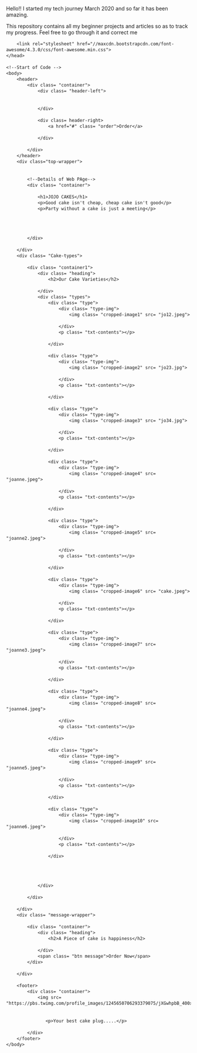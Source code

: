 Hello!! I started my tech journey March 2020 and so far it has been amazing.

This repository contains all my beginner projects and articles so as to track my progress. Feel free to go through it and correct me
<!--This is a WebPage for JOJO Cakes-->
                                                                                                                                                                                                                                                                                                                                                                                                                                                                                                                                                                                                                                                                                                                                                                                                                                                                                                                                                                                                                                                                                                                                                                                                                                                                                                                  
<!DOCTYPE html>
<html>
    <head>
        <meta charset= "utf-8">
        <title>JoJo Cakes</title>
        <link rel="stylesheet" href= "jojo.css">

        <link rel="stylesheet" href="//maxcdn.bootstrapcdn.com/font-awesome/4.3.0/css/font-awesome.min.css">
    </head>

    <!--Start of Code -->
    <body>
        <header>
            <div class= "container">
                <div class= "header-left">
                

                </div>

                <div class= header-right>
                    <a href="#" class= "order">Order</a>

                </div>

            </div>
        </header>
        <div class="top-wrapper">
        

            <!--Details of Web PAge-->
            <div class= "container">
                
                <h1>JOJO CAKES</h1>
                <p>Good cake isn't cheap, cheap cake isn't good</p>
                <p>Party without a cake is just a meeting</p>
                

        

            </div>

        </div>
        <div class= "Cake-types">

            <div class= "container1">
                <div class= "heading">
                    <h2>Our Cake Varieties</h2>

                </div>
                <div class= "types">
                    <div class= "type">
                        <div class= "type-img">
                            <img class= "cropped-image1" src= "jo12.jpeg">

                        </div>
                        <p class= "txt-contents"></p>

                    </div>

                    <div class= "type">
                        <div class= "type-img">
                            <img class= "cropped-image2" src= "jo23.jpg">

                        </div>
                        <p class= "txt-contents"></p>

                    </div>

                    <div class= "type">
                        <div class= "type-img">
                            <img class= "cropped-image3" src= "jo34.jpg">

                        </div>
                        <p class= "txt-contents"></p>

                    </div>

                    <div class= "type">
                        <div class= "type-img">
                            <img class= "cropped-image4" src= "joanne.jpeg">

                        </div>
                        <p class= "txt-contents"></p>

                    </div>

                    <div class= "type">
                        <div class= "type-img">
                            <img class= "cropped-image5" src= "joanne2.jpeg">

                        </div>
                        <p class= "txt-contents"></p>

                    </div>

                    <div class= "type">
                        <div class= "type-img">
                            <img class= "cropped-image6" src= "cake.jpeg">

                        </div>
                        <p class= "txt-contents"></p>

                    </div>

                    <div class= "type">
                        <div class= "type-img">
                            <img class= "cropped-image7" src= "joanne3.jpeg">

                        </div>
                        <p class= "txt-contents"></p>

                    </div>

                    <div class= "type">
                        <div class= "type-img">
                            <img class= "cropped-image8" src= "joanne4.jpeg">

                        </div>
                        <p class= "txt-contents"></p>

                    </div>

                    <div class= "type">
                        <div class= "type-img">
                            <img class= "cropped-image9" src= "joanne5.jpeg">

                        </div>
                        <p class= "txt-contents"></p>

                    </div>

                    <div class= "type">
                        <div class= "type-img">
                            <img class= "cropped-image10" src= "joanne6.jpeg">

                        </div>
                        <p class= "txt-contents"></p>

                    </div>




                </div>

            </div>

        </div>
        <div class= "message-wrapper">

            <div class= "container">
                <div class= "heading">
                    <h2>A Piece of cake is happiness</h2>

                </div>
                <span class= "btn message">Order Now</span>
            </div>

        </div>

        <footer>
            <div class= "container">
                <img src= "https://pbs.twimg.com/profile_images/1245650706293379075/jXGwhpbB_400x400.jpg">

            
                   <p>Your best cake plug.....</p>                

            </div>
        </footer>
    </body>
</html>

<!--This is a web-page for JoJo cakes-->
